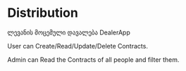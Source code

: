 # Distribution
ლევანის მოცემული დავალება DealerApp

User can Create/Read/Update/Delete Contracts.

Admin can Read the Contracts of all people and filter them.
